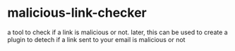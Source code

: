 # malicious-link-checker
a tool to check if a link is malicious or not. later, this can be used to create a plugin to detech if a link sent to your email is malicious or not
